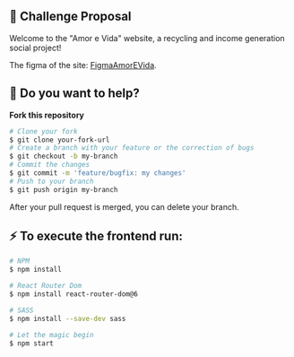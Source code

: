 ## 🚀 Challenge Proposal
Welcome to the "Amor e Vida" website, a recycling and income generation  social project!

The figma of the site:
[FigmaAmorEVida](https://www.figma.com/file/4pOjKNSP8N8AC2GMYm7iOo/Amor-e-Vida?node-id=0-1&t=d6XSLXFr2GyuvtEh-0). 
<br>

## :thinking: Do you want to help?
**Fork this repository**

```bash
# Clone your fork
$ git clone your-fork-url
# Create a branch with your feature or the correction of bugs
$ git checkout -b my-branch
# Commit the changes
$ git commit -m 'feature/bugfix: my changes'
# Push to your branch
$ git push origin my-branch
```

After your pull request is merged, you can delete your branch.

## :zap: To execute the frontend run:

```bash
# NPM 
$ npm install

# React Router Dom
$ npm install react-router-dom@6

# SASS
$ npm install --save-dev sass

# Let the magic begin
$ npm start
```
